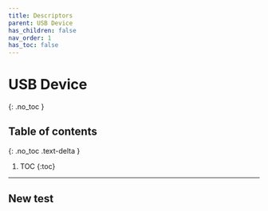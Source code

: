 ```yaml
---
title: Descriptors
parent: USB Device
has_children: false
nav_order: 1
has_toc: false
---
```


# USB Device
{: .no_toc }

## Table of contents
{: .no_toc .text-delta }

1. TOC
{:toc}

---

## New test